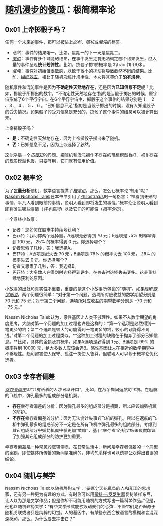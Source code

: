 # [随机漫步的傻瓜](https://book.douban.com/subject/10773362/)：极简概率论

## 0x01 上帝掷骰子吗？

任何一个未来的事件，都可以被贴上*必然*、*随机*或*混沌*的标签。

- *必然*：事件的结果唯一。比如，星期一的下一天是星期二。
- [*随机*](https://en.wikipedia.org/wiki/Randomness)：事件有多个可能的结果，在事件发生之前无法确定哪个结果发生，但大量的事件呈现**统计规律性**。比如，掷骰子掷1的概率是 $\frac {1} {6}$ 。
- [*混沌*](https://en.wikipedia.org/wiki/Chaos_theory)：事件对初始值很敏感，以致于微小的扰动将导致截然不同的结果。比如，[蝴蝶效应](https://en.wikipedia.org/wiki/Butterfly_effect)。相比于随机的统计规律性，本文将其等价于**没有规律**。

随机事件和混沌事件是因为**不确定性天然地存在**，还是因为**已知信息不足**呢？比如，掷骰子所掷出的数字。“不确定性天然地存在”指的是当骰子掷出的时候，原宇宙形成了6个平行宇宙。在6个平行宇宙中，掷骰子这个事件的结果分别是 $1$ 、 $2$ 、$3$ 、 $4$ 、 $5$ 、 $6$ 。“已知信息不足”指的是当骰子掷出的时候，没有人知道骰子的受力情况。如果骰子的受力信息是充分的，掷骰子这个事件的结果可以被计算出来。

上帝掷骰子吗？

- **是**：不确定性天然地存在，因为上帝掷骰子掷出来了随机。
- **否**：已知信息不足，因为上帝选择了必然。

这似乎是一个[*不可知*](https://en.wikipedia.org/wiki/Agnosticism)的问题。把随机和混沌视作不存在的理想模型也好、视作存在的现实模型也罢，只要有用，它们就有使用价值。

## 0x02 概率论

为了**定量分析**随机，数学语言提供了[*概率论*](https://en.wikipedia.org/wiki/Probability_theory)。那么，怎么让概率论“有用”呢？[Nassim Nicholas Taleb](https://en.wikipedia.org/wiki/Nassim_Nicholas_Taleb)在本书中引用了[Philostratus](https://en.wikipedia.org/wiki/Philostratus)的一句格言：“神看到未来的事情，平凡人看到眼前的事情，聪明人看到即将发生的事情。”概率论让聪明人看到即将发生哪些事情（[*样本空间*](https://en.wikipedia.org/wiki/Sample_space)）以及它们的可能性（[*概率分布*](https://en.wikipedia.org/wiki/Probability_distribution)）。

一个意林小故事：

- 记者：您如何在股市中持续地获利？
- 巴菲特：我问你两个选择题。A选项是必得到 $70$ 元；B选项是 $75\%$ 的概率得到 $100$ 元， $25\%$ 的概率得到 $0$ 元。你选择哪个？
- 记者思索了几秒，答：我选择A。
- 巴菲特：A选项是必失去 $70$ 元；B选项是 $75\%$ 的概率失去 $100$ 元， $25\%$ 的概率失去 $0$ 元。你选择哪个？
- 记者又思索了几秒，答：我选择B。
- 巴菲特：大多数人在得到时选择得到更少，在失去时选择失去更多。这是我持续地获利的原因。

小故事的出处和真实性不重要，重要的是这个小故事所包含的“随机”。如果理解[*数学期望*](https://en.wikipedia.org/wiki/Expected_value)，两个问题很简单：“对于第一个问题，选项所对应收益的数学期望分别是 $70$ 元和 $75$ 元；对于第二个问题，选项所对应收益的期望数学分别是 $-70$ 元和 $-75$ 元。”

Nassim Nicholas Taleb认为，感性基因让人类不够理性。如果不从数学期望的角度思考，大脑对第一个问题的加工过程也许是这样的：“第一个选项是必然得到一笔更少的钱；第二个选项是较大的可能得到一笔更多的钱，较小的可能得不到钱。”对第二个问题的加工过程类似。**这种加工过程的缺陷在于抛弃了部分已知信息。**比如，具体的金额及其概率。如果A选项是必得到 $1$ 元、B选项是 $99\%$ 的概率得到 $10000$ 元，绝大多数人应该会选B。感性基因让人在相近的数学期望中不够理性。趋利避害使人保守、孤注一掷使人鲁莽，但聪明人可以基于概率论优化选择。

## 0x03 幸存者偏差

[*幸存者偏差*](https://en.wikipedia.org/wiki/Survivorship_bias)即“只有活着的人才可以开口”。比如，在战争期间返航的飞机。在返航的飞机中，弹孔最多的组成部分是机翼。

- **存在**幸存者偏差的分析：因为弹孔最多的组成部分是机翼，所以应该加强机翼的防护。
- **不存在**幸存者偏差的分析：因为无法统计失事的飞机的弹孔，所以在返航的飞机中弹孔最多的组成部分不一定是在所有飞机中弹孔最多的组成部分。考虑到其它组成部分中弹比机翼中弹更加“致命”，基于“幸存者”的统计结果反而印证了加强其它组成部分的防护更加重要。

幸存者偏差是一种常见的逻辑谬误。在日常生活中，新闻是幸存者偏差的一个典型的案例。即使媒体所传播的新闻是准确的，非均匀采样也可以诱导公众得出错误的结论。

## 0x04 随机与美学

Nassim Nicholas Taleb以随机解构文学：“要区分天花乱坠的人和真正的思想家，还有另一种更为有趣的方式。有时你可以用[蒙特·卡罗发生器](https://en.wikipedia.org/wiki/Monte_Carlo_method)复制某样东西，让人以为那是文学作品；但是你却不可能用随机的方式写出一篇科学作品。”但是，他也以随机建构美学：“有些美学形式能够拨动我们的心弦，不管它们是否起源于随机关联或者只是纯粹的幻觉。人的基因中，有某些东西会被语言的模糊和含混深深感动，那么，为什么要去抨击它？”
